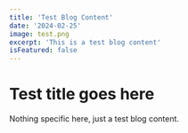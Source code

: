 ```yaml
---
title: 'Test Blog Content'
date: '2024-02-25'
image: test.png
excerpt: 'This is a test blog content'
isFeatured: false
---
```


# Test title goes here
Nothing specific here, just a test blog content.
```